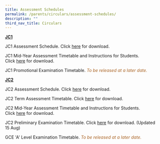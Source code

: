 ```yaml
---
title: Assessment Schedules
permalink: /parents/circulars/assessment-schedules/
description: ""
third_nav_title: Circulars
---
```

**<u>JC1</u>**

JC1 Assessment Schedule. Click&nbsp;<a target="_blank" href="/files/2023%20jc1%20assessment%20schedule.pdf">here</a>&nbsp;for download. 

JC1 Mid-Year Assessment Timetable and Instructions for Students. Click&nbsp;<a target="_blank" href="/files/Assessment/jc1_mya_timetable_2023.pdf">here</a>&nbsp;for download.

JC1 Promotional Examination Timetable. <font color="#A96324"><em>To be released at a later date.</em></font>

**<u>JC2</u>**

JC2 Assessment Schedule. Click&nbsp;<a target="_blank" href="/files/2023%20jc2%20assessment%20schedule.pdf">here</a>&nbsp;for download.

JC2 Term Assessment Timetable. Click&nbsp;<a target="_blank" href="/files/2023%20j2%20ta%20schedule.pdf">here</a>&nbsp;for download.

JC2 Mid-Year Assessment Timetable and Instructions for Students. Click&nbsp;<a target="_blank" href="/files/Assessment/jc2_mya_timetable_2023.pdf">here</a>&nbsp;for download.
  
JC2 Preliminary Examination Timetable. Click&nbsp;<a target="_blank" href="/files/Assessment/2023%20jc2%20prelim%20timetable.pdf">here</a>&nbsp;for download. (Updated 15 Aug)

GCE 'A' Level Examination Timetable. <font color="#A96324"><em>To be released at a later date.</em></font>